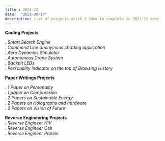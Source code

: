 ```yaml
---
title : 2021-22
date:  "2021-08-14"
description: List of projects which I have to complete in 2021-22 session
---
```



**Coding Projects**

*.  Smart Search Engine*
<br />
*.  Command Line anonymous chatting application*
<br />
*.  Aero Dynamics Simulator*
<br />
*.  Autonomous Drone System*
<br />
*.  Backpit LEDs*
<br />
*.  Personality Indicator on the top of Browsing History*

**Paper Writings Projects**

*.  1 Paper on Personality*
<br />
*.  1 paper on Compression*
<br /> 
*.  2 Papers on Sustainable Energy*
<br />
*.  2 Papers on Holographs and hardware*
<br />
*.  2 Papers on Vision of Future*


**Reverse Engineering Projects**
<br />
*.  Reverse Engineer HIV* 
<br />
*. Reverse Engineer Cell*
<br />
*. Reverse Engineer Protein*
